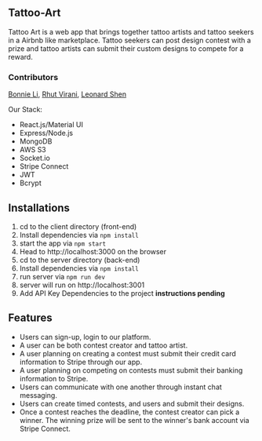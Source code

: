 ## Tattoo-Art

Tattoo Art is a web app that brings together tattoo artists and tattoo seekers in a Airbnb like marketplace. Tattoo seekers can post design contest with a prize and tattoo artists can submit their custom designs to compete for a reward.

### Contributors

[Bonnie Li](https://github.com/bonnieli), [Rhut Virani](https://github.com/Rhut-virani), [Leonard Shen](https://github.com/UVStudio)

Our Stack:

- React.js/Material UI
- Express/Node.js
- MongoDB
- AWS S3
- Socket.io
- Stripe Connect
- JWT
- Bcrypt

## Installations

1. cd to the client directory (front-end)
2. Install dependencies via `npm install`
3. start the app via `npm start`
4. Head to http://localhost:3000 on the browser
5. cd to the server directory (back-end)
6. Install dependencies via `npm install`
7. run server via `npm run dev`
8. server will run on http://localhost:3001
9. Add API Key Dependencies to the project **instructions pending**

## Features

- Users can sign-up, login to our platform.
- A user can be both contest creator and tattoo artist.
- A user planning on creating a contest must submit their credit card information to Stripe through our app.
- A user planning on competing on contests must submit their banking information to Stripe.
- Users can communicate with one another through instant chat messaging.
- Users can create timed contests, and users and submit their designs.
- Once a contest reaches the deadline, the contest creator can pick a winner. The winning prize will be sent to the winner's bank account via Stripe Connect.






